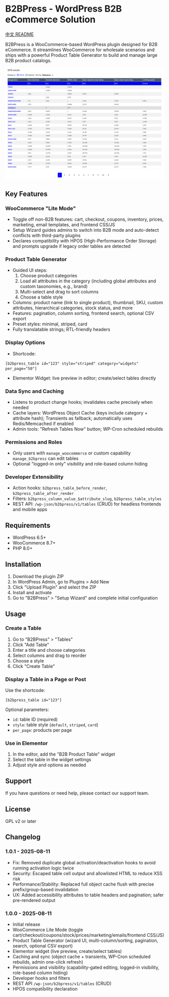 # B2BPress - WordPress B2B eCommerce Solution

[中文 README](README-ZH.md)

B2BPress is a WooCommerce-based WordPress plugin designed for B2B eCommerce. It streamlines WooCommerce for wholesale scenarios and ships with a powerful Product Table Generator to build and manage large B2B product catalogs.

![Screenshot](/res/image/1.png)

## Key Features

### WooCommerce "Lite Mode"
- Toggle off non-B2B features: cart, checkout, coupons, inventory, prices, marketing, email templates, and frontend CSS/JS
- Setup Wizard guides admins to switch into B2B mode and auto-detect conflicts with third-party plugins
- Declares compatibility with HPOS (High-Performance Order Storage) and prompts upgrade if legacy order tables are detected

### Product Table Generator
- Guided UI steps:
  1. Choose product categories
  2. Load all attributes in the category (including global attributes and custom taxonomies, e.g., brand)
  3. Multi-select and drag to sort columns
  4. Choose a table style
- Columns: product name (link to single product), thumbnail, SKU, custom attributes, hierarchical categories, stock status, and more
- Features: pagination, column sorting, frontend search, optional CSV export
- Preset styles: minimal, striped, card
- Fully translatable strings; RTL-friendly headers

### Display Options
- Shortcode:

```
[b2bpress_table id="123" style="striped" category="widgets" per_page="50"]
```

- Elementor Widget: live preview in editor; create/select tables directly

### Data Sync and Caching
- Listens to product change hooks; invalidates cache precisely when needed
- Cache layers: WordPress Object Cache (keys include category + attribute hash); Transients as fallback; automatically uses Redis/Memcached if enabled
- Admin tools: "Refresh Tables Now" button; WP-Cron scheduled rebuilds

### Permissions and Roles
- Only users with `manage_woocommerce` or custom capability `manage_b2bpress` can edit tables
- Optional "logged-in only" visibility and role-based column hiding

### Developer Extensibility
- Action hooks: `b2bpress_table_before_render`, `b2bpress_table_after_render`
- Filters: `b2bpress_column_value_$attribute_slug`, `b2bpress_table_styles`
- REST API: `/wp-json/b2bpress/v1/tables` (CRUD) for headless frontends and mobile apps

## Requirements

- WordPress 6.5+
- WooCommerce 8.7+
- PHP 8.0+

## Installation

1. Download the plugin ZIP
2. In WordPress Admin, go to Plugins > Add New
3. Click "Upload Plugin" and select the ZIP
4. Install and activate
5. Go to "B2BPress" > "Setup Wizard" and complete initial configuration

## Usage

### Create a Table
1. Go to "B2BPress" > "Tables"
2. Click "Add Table"
3. Enter a title and choose categories
4. Select columns and drag to reorder
5. Choose a style
6. Click "Create Table"

### Display a Table in a Page or Post

Use the shortcode:

```
[b2bpress_table id="123"]
```

Optional parameters:
- `id`: table ID (required)
- `style`: table style (`default`, `striped`, `card`)
- `per_page`: products per page

### Use in Elementor
1. In the editor, add the "B2B Product Table" widget
2. Select the table in the widget settings
3. Adjust style and options as needed

## Support

If you have questions or need help, please contact our support team.

## License

GPL v2 or later

## Changelog

### 1.0.1 - 2025-08-11
- Fix: Removed duplicate global activation/deactivation hooks to avoid running activation logic twice
- Security: Escaped table cell output and allowlisted HTML to reduce XSS risk
- Performance/Stability: Replaced full object cache flush with precise prefix/group-based invalidation
- UX: Added accessibility attributes to table headers and pagination; safer pre-rendered output

### 1.0.0 - 2025-08-11
- Initial release
- WooCommerce Lite Mode (toggle cart/checkout/coupons/stock/prices/marketing/emails/frontend CSS/JS)
- Product Table Generator (wizard UI, multi-column/sorting, pagination, search, optional CSV export)
- Elementor widget (live preview, create/select tables)
- Caching and sync (object cache + transients, WP-Cron scheduled rebuilds, admin one-click refresh)
- Permissions and visibility (capability-gated editing, logged-in visibility, role-based column hiding)
- Developer hooks and filters
- REST API `/wp-json/b2bpress/v1/tables` (CRUD)
- HPOS compatibility declaration

